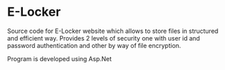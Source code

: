 # E-Locker

Source code for E-Locker website which allows to store  files in structured and efficient way. Provides 2 levels of security one with user id and password authentication and other by way of file encryption. 

Program is developed using Asp.Net